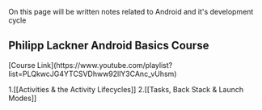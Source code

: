 
On this page will be written notes related to Android and it's development cycle


<h2>Philipp Lackner Android Basics Course</h2>
[Course Link](https://www.youtube.com/playlist?list=PLQkwcJG4YTCSVDhww92llY3CAnc_vUhsm)

1.[[Activities & the Activity Lifecycles]]
2.[[Tasks, Back Stack & Launch Modes]]
